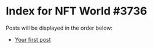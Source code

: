 # Index for NFT World #3736
Posts will be displayed in the order below:

- [Your first post](./001-first.md)


